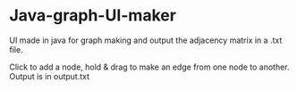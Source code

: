 # Java-graph-UI-maker
UI made in java for graph making and output the adjacency matrix in a .txt file.

Click to add a node, hold & drag to make an edge from one node to another. 
Output is in output.txt
